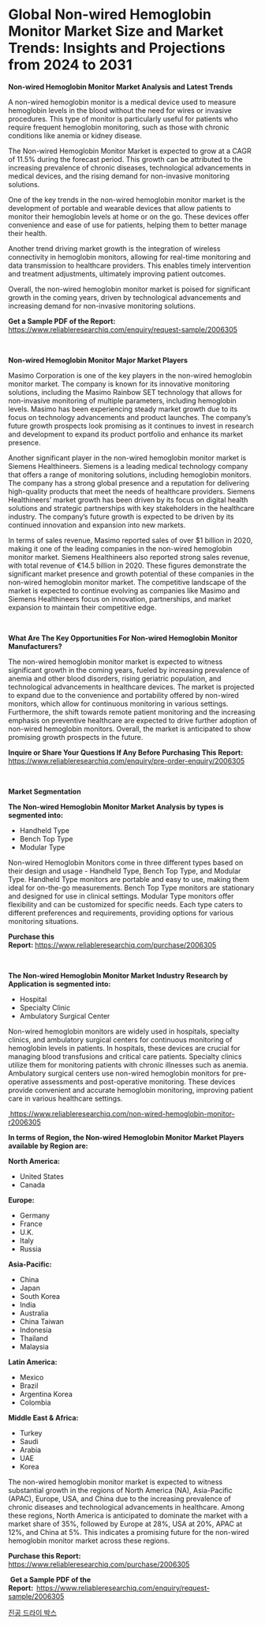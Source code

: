 <p><h1>Global Non-wired Hemoglobin Monitor Market Size and Market Trends: Insights and Projections from 2024 to 2031</h1></p><p><strong>Non-wired Hemoglobin Monitor Market Analysis and Latest Trends</strong></p>
<p><p>A non-wired hemoglobin monitor is a medical device used to measure hemoglobin levels in the blood without the need for wires or invasive procedures. This type of monitor is particularly useful for patients who require frequent hemoglobin monitoring, such as those with chronic conditions like anemia or kidney disease.</p><p>The Non-wired Hemoglobin Monitor Market is expected to grow at a CAGR of 11.5% during the forecast period. This growth can be attributed to the increasing prevalence of chronic diseases, technological advancements in medical devices, and the rising demand for non-invasive monitoring solutions.</p><p>One of the key trends in the non-wired hemoglobin monitor market is the development of portable and wearable devices that allow patients to monitor their hemoglobin levels at home or on the go. These devices offer convenience and ease of use for patients, helping them to better manage their health.</p><p>Another trend driving market growth is the integration of wireless connectivity in hemoglobin monitors, allowing for real-time monitoring and data transmission to healthcare providers. This enables timely intervention and treatment adjustments, ultimately improving patient outcomes.</p><p>Overall, the non-wired hemoglobin monitor market is poised for significant growth in the coming years, driven by technological advancements and increasing demand for non-invasive monitoring solutions.</p></p>
<p><strong>Get a Sample PDF of the Report:&nbsp;</strong> <a href="https://www.reliableresearchiq.com/enquiry/request-sample/2006305">https://www.reliableresearchiq.com/enquiry/request-sample/2006305</a></p>
<p>&nbsp;</p>
<p><strong>Non-wired Hemoglobin Monitor Major Market Players</strong></p>
<p><p>Masimo Corporation is one of the key players in the non-wired hemoglobin monitor market. The company is known for its innovative monitoring solutions, including the Masimo Rainbow SET technology that allows for non-invasive monitoring of multiple parameters, including hemoglobin levels. Masimo has been experiencing steady market growth due to its focus on technology advancements and product launches. The company’s future growth prospects look promising as it continues to invest in research and development to expand its product portfolio and enhance its market presence.</p><p>Another significant player in the non-wired hemoglobin monitor market is Siemens Healthineers. Siemens is a leading medical technology company that offers a range of monitoring solutions, including hemoglobin monitors. The company has a strong global presence and a reputation for delivering high-quality products that meet the needs of healthcare providers. Siemens Healthineers’ market growth has been driven by its focus on digital health solutions and strategic partnerships with key stakeholders in the healthcare industry. The company’s future growth is expected to be driven by its continued innovation and expansion into new markets.</p><p>In terms of sales revenue, Masimo reported sales of over $1 billion in 2020, making it one of the leading companies in the non-wired hemoglobin monitor market. Siemens Healthineers also reported strong sales revenue, with total revenue of €14.5 billion in 2020. These figures demonstrate the significant market presence and growth potential of these companies in the non-wired hemoglobin monitor market. The competitive landscape of the market is expected to continue evolving as companies like Masimo and Siemens Healthineers focus on innovation, partnerships, and market expansion to maintain their competitive edge.</p></p>
<p>&nbsp;</p>
<p><strong>What Are The Key Opportunities For Non-wired Hemoglobin Monitor Manufacturers?</strong></p>
<p><p>The non-wired hemoglobin monitor market is expected to witness significant growth in the coming years, fueled by increasing prevalence of anemia and other blood disorders, rising geriatric population, and technological advancements in healthcare devices. The market is projected to expand due to the convenience and portability offered by non-wired monitors, which allow for continuous monitoring in various settings. Furthermore, the shift towards remote patient monitoring and the increasing emphasis on preventive healthcare are expected to drive further adoption of non-wired hemoglobin monitors. Overall, the market is anticipated to show promising growth prospects in the future.</p></p>
<p><strong>Inquire or Share Your Questions If Any Before Purchasing This Report:</strong> <a href="https://www.reliableresearchiq.com/enquiry/pre-order-enquiry/2006305">https://www.reliableresearchiq.com/enquiry/pre-order-enquiry/2006305</a></p>
<p>&nbsp;</p>
<p><strong>Market Segmentation</strong></p>
<p><strong>The Non-wired Hemoglobin Monitor Market Analysis by types is segmented into:</strong></p>
<p><ul><li>Handheld Type</li><li>Bench Top Type</li><li>Modular Type</li></ul></p>
<p><p>Non-wired Hemoglobin Monitors come in three different types based on their design and usage - Handheld Type, Bench Top Type, and Modular Type. Handheld Type monitors are portable and easy to use, making them ideal for on-the-go measurements. Bench Top Type monitors are stationary and designed for use in clinical settings. Modular Type monitors offer flexibility and can be customized for specific needs. Each type caters to different preferences and requirements, providing options for various monitoring situations.</p></p>
<p><strong>Purchase this Report:&nbsp;</strong><a href="https://www.reliableresearchiq.com/purchase/2006305">https://www.reliableresearchiq.com/purchase/2006305</a></p>
<p>&nbsp;</p>
<p><strong>The Non-wired Hemoglobin Monitor Market Industry Research by Application is segmented into:</strong></p>
<p><ul><li>Hospital</li><li>Specialty Clinic</li><li>Ambulatory Surgical Center</li></ul></p>
<p><p>Non-wired hemoglobin monitors are widely used in hospitals, specialty clinics, and ambulatory surgical centers for continuous monitoring of hemoglobin levels in patients. In hospitals, these devices are crucial for managing blood transfusions and critical care patients. Specialty clinics utilize them for monitoring patients with chronic illnesses such as anemia. Ambulatory surgical centers use non-wired hemoglobin monitors for pre-operative assessments and post-operative monitoring. These devices provide convenient and accurate hemoglobin monitoring, improving patient care in various healthcare settings.</p></p>
<p><a href="https://www.reliableresearchiq.com/non-wired-hemoglobin-monitor-r2006305">&nbsp;https://www.reliableresearchiq.com/non-wired-hemoglobin-monitor-r2006305</a></p>
<p><strong>In terms of Region, the Non-wired Hemoglobin Monitor Market Players available by Region are:</strong></p>
<p>
    <p> <strong> North America: </strong>
        <ul>
            <li>United States</li>
            <li>Canada</li>
        </ul>
        </p> 
    <p> <strong> Europe: </strong>
        <ul>
            <li>Germany</li>
            <li>France</li>
            <li>U.K.</li>
            <li>Italy</li>
            <li>Russia</li>
        </ul>
        </p> 
    <p> <strong> Asia-Pacific: </strong>
        <ul>
            <li>China</li>
            <li>Japan</li>
            <li>South Korea</li>
            <li>India</li>
            <li>Australia</li>
            <li>China Taiwan</li>
            <li>Indonesia</li>
            <li>Thailand</li>
            <li>Malaysia</li>
        </ul>
        </p> 
    <p> <strong> Latin America: </strong>
        <ul>
            <li>Mexico</li>
            <li>Brazil</li>
            <li>Argentina Korea</li>
            <li>Colombia</li>
        </ul>
        </p> 
    <p> <strong> Middle East & Africa: </strong>
        <ul>
            <li>Turkey</li>
            <li>Saudi</li>
            <li>Arabia</li>
            <li>UAE</li>
            <li>Korea</li>
        </ul>
    </p>
    </p>
<p><p>The non-wired hemoglobin monitor market is expected to witness substantial growth in the regions of North America (NA), Asia-Pacific (APAC), Europe, USA, and China due to the increasing prevalence of chronic diseases and technological advancements in healthcare. Among these regions, North America is anticipated to dominate the market with a market share of 35%, followed by Europe at 28%, USA at 20%, APAC at 12%, and China at 5%. This indicates a promising future for the non-wired hemoglobin monitor market across these regions.</p></p>
<p><strong>Purchase this Report: </strong><a href="https://www.reliableresearchiq.com/purchase/2006305">https://www.reliableresearchiq.com/purchase/2006305</a></p>
<p>&nbsp;<strong>Get a Sample PDF of the Report:&nbsp;&nbsp;</strong><a href="https://www.reliableresearchiq.com/enquiry/request-sample/2006305">https://www.reliableresearchiq.com/enquiry/request-sample/2006305</a></p>
<p><strong></strong></p>
<p><p><a href="https://github.com/hxzi07639916/Market-Research-Report-List-3/blob/main/395872077623.md">진공 드라이 박스</a></p></p>